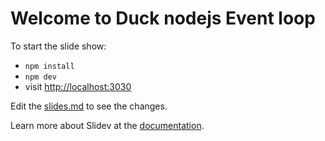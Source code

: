 # Welcome to Duck nodejs Event loop

To start the slide show:

- `npm install`
- `npm dev`
- visit <http://localhost:3030>

Edit the [slides.md](./slides.md) to see the changes.

Learn more about Slidev at the [documentation](https://sli.dev/).
